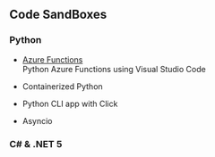 ## Code SandBoxes

### Python

* [Azure Functions](https://github.com/joshuasa/sbox-azu-func1)<br>
Python Azure Functions using Visual Studio Code

* Containerized Python
* Python CLI app with Click
* Asyncio

### C# & .NET 5